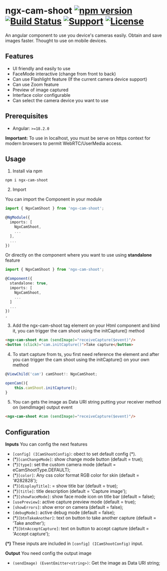 # ngx-cam-shoot [![npm version](https://badge.fury.io/js/ngx-cam-shoot.svg)](https://badge.fury.io/js/ngx-cam-shoot) [![Build Status](https://api.travis-ci.com/rzodev/ngx-webcam.svg?branch=master)](https://app.travis-ci.com/github/rzodev/ngx-cam-shoot) [![Support](https://img.shields.io/badge/Support-Angular%2018%2B-blue.svg?style=flat-square)]() [![License](https://img.shields.io/badge/license-MIT-blue.svg?style=flat-square)](https://github.com/RzoDev/ngx-cam-shoot/blob/main/LICENSE.md)

An angular component to use you device's cameras easily. Obtain and save images faster.
Thought to use on mobile devices.



## Features

- UI friendly and easily to use
- FaceMode interactive (change from front to back)
- Can use Flashlight feature (If the current camera device support)
- Can use Zoom feature
- Preview of image captured
- Interface color configurable
- Can select the camera device you want to use

## Prerequisites

- Angular: `>=18.2.0`

**Important:** To use in localhost, you must be serve on https context for modern browsers to permit WebRTC/UserMedia access.

## Usage

1. Install via npm

`npm i ngx-cam-shoot`

2. Import

You can import the Component in your module

```typescript
import { NgxCamShoot } from 'ngx-cam-shoot';

@NgModule({
  imports: [
    NgxCamShoot,
    ...
  ],
  ...
})
```

Or directly on the component where you want to use using **standalone** feature

```typescript
import { NgxCamShoot } from 'ngx-cam-shoot';

@Component({
  standalone: true,
  imports: [
    NgxCamShoot,
    ...
  ]
  ...
})
,
```

3. Add the ngx-cam-shoot tag element on your Html component and bind it, you can trigger the cam shoot using the initCapture() method

```html
<ngx-cam-shoot #cam (sendImage)="receiveCapture($event)"/>
<button (click)="cam.initCapture()">Take capture</button>
```

4. To start capture from ts, you first need reference the element and after you can trigger the cam shoot using the initCapture() on your own method

```typescript
@ViewChild('cam') camShoot!: NgxCamShoot;

openCam(){
    this.camShoot.initCapture();
}
```

5. You can gets the image as Data URI string putting your receiver method on (sendImage) output event

```html
<ngx-cam-shoot #cam (sendImage)="receiveCapture($event)"/>
```

## Configuration

**Inputs** You can config the next features

- `[config] (ICamShootConfig)`: obect to set default config (*).
- (*)`[canChangeMode]`: show change mode button (default = true);
- (*)`[type]`: set the custom camera mode (default = eCamShootType.DEFAULT);
- (*)`[color]`: Any css color format RGB color for skin (default = '#282828');
- (*)`[displayTitle]`:  = show title bar (default = true);
- (*)`[title]`: title description (default = 'Capture image');
- (*)`[showFaceMode]`: show face mode icon on title bar (default = false);
- `[usePreview]`: active capture preview mode (default = true);
- `[showErrors]`: show error on camera (default = false);
- `[debugMode]`: active debug mode (default = false);
- (*)`[btnTakeAnother]`: text on button to take another capture (default = 'Take another');
- (*)`[btnAcceptCapture]`: text on button to accept capture (default = 'Accept capture');

**(*)** These inputs are included in `[config] (ICamShootConfig)` input.

**Output** You need config the output image
- `(sendImage) (EventEmitter<string>)`: Get the image as Data URI string;
